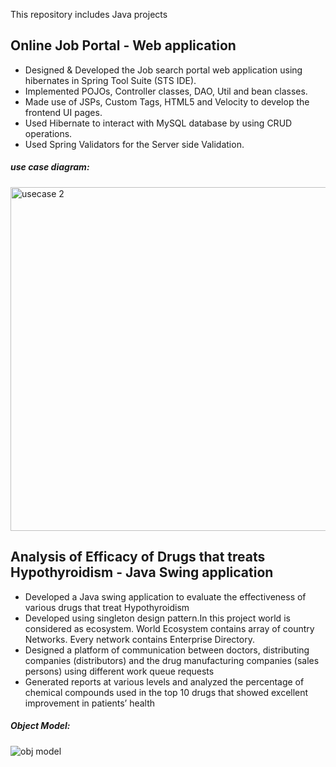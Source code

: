 This repository includes Java projects
## Online Job Portal - Web application
* Designed & Developed the Job search portal web application using hibernates in Spring Tool Suite (STS IDE).
* Implemented POJOs, Controller classes, DAO, Util and bean classes.
* Made use of JSPs, Custom Tags, HTML5 and Velocity to develop the frontend UI pages.
* Used Hibernate to interact with MySQL database by using CRUD operations.
* Used Spring Validators for the Server side Validation.
##### use case diagram:
<img width="550" height="550" alt="usecase 2" src="https://user-images.githubusercontent.com/25045759/27305825-46cef1f4-5511-11e7-8fa9-9d406e95792b.png">

## Analysis of Efficacy of Drugs that treats Hypothyroidism - Java Swing application

* Developed a Java swing application to evaluate the effectiveness of various drugs that treat Hypothyroidism
* Developed using singleton design pattern.In this project world is considered as ecosystem. World Ecosystem contains array of country Networks. Every network contains Enterprise Directory.
* Designed a platform of communication between doctors, distributing companies
(distributors) and the drug manufacturing companies (sales persons) using different work queue requests
* Generated reports at various levels and  analyzed the percentage of chemical compounds used in the top 10 drugs that showed excellent improvement in patients’ health 

##### Object Model:
![obj model](https://user-images.githubusercontent.com/25045759/27306240-e23b21f2-5512-11e7-8a3d-1698acb63ace.jpg)


